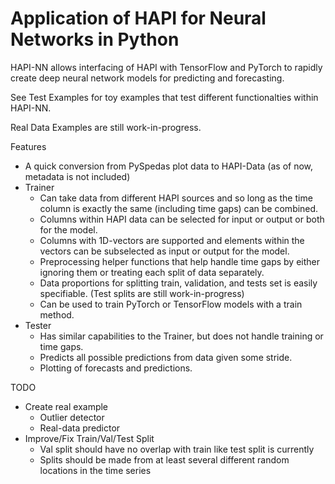 # Application of HAPI for Neural Networks in Python
HAPI-NN allows interfacing of HAPI with TensorFlow and PyTorch to rapidly create deep neural network models for predicting and forecasting.

See Test Examples for toy examples that test different functionalties within HAPI-NN.

Real Data Examples are still work-in-progress.


Features
 - A quick conversion from PySpedas plot data to HAPI-Data (as of now, metadata is not included)
 - Trainer
   - Can take data from different HAPI sources and so long as the time column is exactly the same (including time gaps) can be combined.
   - Columns within HAPI data can be selected for input or output or both for the model.
   - Columns with 1D-vectors are supported and elements within the vectors can be subselected as input or output for the model.
   - Preprocessing helper functions that help handle time gaps by either ignoring them or treating each split of data separately.
   - Data proportions for splitting train, validation, and tests set is easily specifiable. (Test splits are still work-in-progress)
   - Can be used to train PyTorch or TensorFlow models with a train method.
 - Tester
   - Has similar capabilities to the Trainer, but does not handle training or time gaps.
   - Predicts all possible predictions from data given some stride.
   - Plotting of forecasts and predictions.
   
TODO
 - Create real example
   - Outlier detector
   - Real-data predictor
 - Improve/Fix Train/Val/Test Split
   - Val split should have no overlap with train like test split is currently
   - Splits should be made from at least several different random locations in the time series
